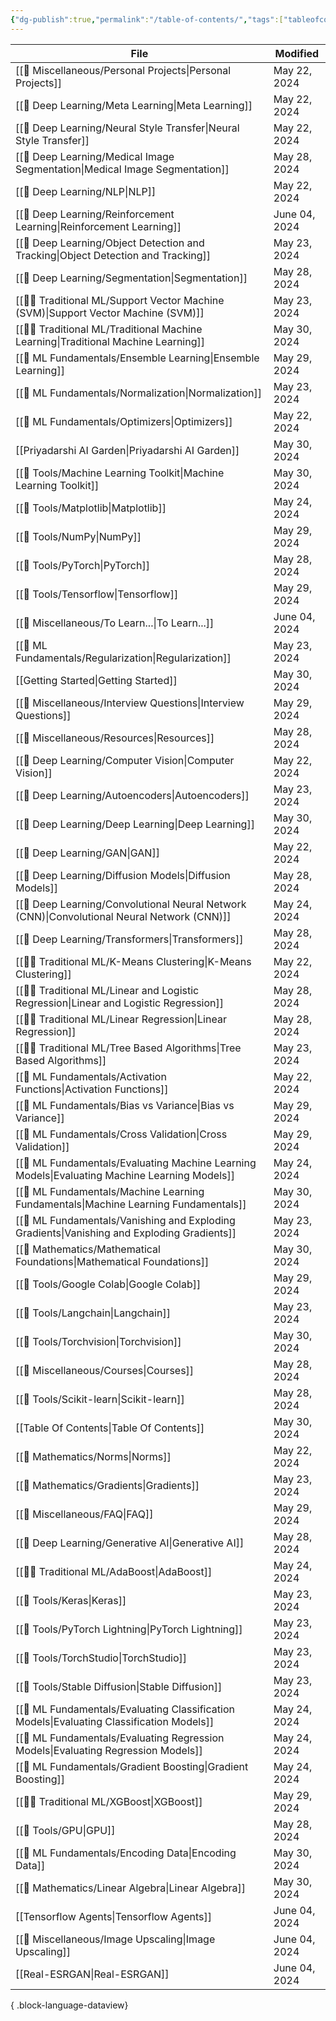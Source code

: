 ```yaml
---
{"dg-publish":true,"permalink":"/table-of-contents/","tags":["tableofcontents","toc"],"noteIcon":"2","updated":"2024-05-30T16:33:40.072+05:30"}
---
```



| File                                                                                             | Modified      |
| ------------------------------------------------------------------------------------------------ | ------------- |
| [[🍭 Miscellaneous/Personal Projects\|Personal Projects]]                                     | May 22, 2024  |
| [[🤖 Deep Learning/Meta Learning\|Meta Learning]]                                             | May 22, 2024  |
| [[🤖 Deep Learning/Neural Style Transfer\|Neural Style Transfer]]                             | May 22, 2024  |
| [[🤖 Deep Learning/Medical Image Segmentation\|Medical Image Segmentation]]                   | May 28, 2024  |
| [[🤖 Deep Learning/NLP\|NLP]]                                                                 | May 22, 2024  |
| [[🤖 Deep Learning/Reinforcement Learning\|Reinforcement Learning]]                           | June 04, 2024 |
| [[🤖 Deep Learning/Object Detection and Tracking\|Object Detection and Tracking]]             | May 23, 2024  |
| [[🤖 Deep Learning/Segmentation\|Segmentation]]                                               | May 28, 2024  |
| [[🧑‍🏫 Traditional ML/Support Vector Machine (SVM)\|Support Vector Machine (SVM)]]           | May 23, 2024  |
| [[🧑‍🏫 Traditional ML/Traditional Machine Learning\|Traditional Machine Learning]]           | May 30, 2024  |
| [[🧒 ML Fundamentals/Ensemble Learning\|Ensemble Learning]]                                   | May 29, 2024  |
| [[🧒 ML Fundamentals/Normalization\|Normalization]]                                           | May 23, 2024  |
| [[🧒 ML Fundamentals/Optimizers\|Optimizers]]                                                 | May 22, 2024  |
| [[Priyadarshi AI Garden\|Priyadarshi AI Garden]]                                              | May 30, 2024  |
| [[🧰 Tools/Machine Learning Toolkit\|Machine Learning Toolkit]]                               | May 30, 2024  |
| [[🧰 Tools/Matplotlib\|Matplotlib]]                                                           | May 24, 2024  |
| [[🧰 Tools/NumPy\|NumPy]]                                                                     | May 29, 2024  |
| [[🧰 Tools/PyTorch\|PyTorch]]                                                                 | May 28, 2024  |
| [[🧰 Tools/Tensorflow\|Tensorflow]]                                                           | May 29, 2024  |
| [[🍭 Miscellaneous/To Learn...\|To Learn...]]                                                 | June 04, 2024 |
| [[🧒 ML Fundamentals/Regularization\|Regularization]]                                         | May 23, 2024  |
| [[Getting Started\|Getting Started]]                                                          | May 30, 2024  |
| [[🍭 Miscellaneous/Interview Questions\|Interview Questions]]                                 | May 29, 2024  |
| [[🍭 Miscellaneous/Resources\|Resources]]                                                     | May 28, 2024  |
| [[🤖 Deep Learning/Computer Vision\|Computer Vision]]                                         | May 22, 2024  |
| [[🤖 Deep Learning/Autoencoders\|Autoencoders]]                                               | May 23, 2024  |
| [[🤖 Deep Learning/Deep Learning\|Deep Learning]]                                             | May 30, 2024  |
| [[🤖 Deep Learning/GAN\|GAN]]                                                                 | May 22, 2024  |
| [[🤖 Deep Learning/Diffusion Models\|Diffusion Models]]                                       | May 28, 2024  |
| [[🤖 Deep Learning/Convolutional Neural Network (CNN)\|Convolutional Neural Network (CNN)]]   | May 24, 2024  |
| [[🤖 Deep Learning/Transformers\|Transformers]]                                               | May 28, 2024  |
| [[🧑‍🏫 Traditional ML/K-Means Clustering\|K-Means Clustering]]                               | May 22, 2024  |
| [[🧑‍🏫 Traditional ML/Linear and Logistic Regression\|Linear and Logistic Regression]]       | May 28, 2024  |
| [[🧑‍🏫 Traditional ML/Linear Regression\|Linear Regression]]                                 | May 28, 2024  |
| [[🧑‍🏫 Traditional ML/Tree Based Algorithms\|Tree Based Algorithms]]                         | May 23, 2024  |
| [[🧒 ML Fundamentals/Activation Functions\|Activation Functions]]                             | May 22, 2024  |
| [[🧒 ML Fundamentals/Bias vs Variance\|Bias vs Variance]]                                     | May 29, 2024  |
| [[🧒 ML Fundamentals/Cross Validation\|Cross Validation]]                                     | May 29, 2024  |
| [[🧒 ML Fundamentals/Evaluating Machine Learning Models\|Evaluating Machine Learning Models]] | May 24, 2024  |
| [[🧒 ML Fundamentals/Machine Learning Fundamentals\|Machine Learning Fundamentals]]           | May 30, 2024  |
| [[🧒 ML Fundamentals/Vanishing and Exploding Gradients\|Vanishing and Exploding Gradients]]   | May 23, 2024  |
| [[🔢 Mathematics/Mathematical Foundations\|Mathematical Foundations]]                         | May 30, 2024  |
| [[🧰 Tools/Google Colab\|Google Colab]]                                                       | May 29, 2024  |
| [[🧰 Tools/Langchain\|Langchain]]                                                             | May 23, 2024  |
| [[🧰 Tools/Torchvision\|Torchvision]]                                                         | May 30, 2024  |
| [[🍭 Miscellaneous/Courses\|Courses]]                                                         | May 28, 2024  |
| [[🧰 Tools/Scikit-learn\|Scikit-learn]]                                                       | May 28, 2024  |
| [[Table Of Contents\|Table Of Contents]]                                                      | May 30, 2024  |
| [[🔢 Mathematics/Norms\|Norms]]                                                               | May 22, 2024  |
| [[🔢 Mathematics/Gradients\|Gradients]]                                                       | May 23, 2024  |
| [[🍭 Miscellaneous/FAQ\|FAQ]]                                                                 | May 29, 2024  |
| [[🤖 Deep Learning/Generative AI\|Generative AI]]                                             | May 28, 2024  |
| [[🧑‍🏫 Traditional ML/AdaBoost\|AdaBoost]]                                                   | May 24, 2024  |
| [[🧰 Tools/Keras\|Keras]]                                                                     | May 23, 2024  |
| [[🧰 Tools/PyTorch Lightning\|PyTorch Lightning]]                                             | May 23, 2024  |
| [[🧰 Tools/TorchStudio\|TorchStudio]]                                                         | May 23, 2024  |
| [[🧰 Tools/Stable Diffusion\|Stable Diffusion]]                                               | May 23, 2024  |
| [[🧒 ML Fundamentals/Evaluating Classification Models\|Evaluating Classification Models]]     | May 24, 2024  |
| [[🧒 ML Fundamentals/Evaluating Regression Models\|Evaluating Regression Models]]             | May 24, 2024  |
| [[🧒 ML Fundamentals/Gradient Boosting\|Gradient Boosting]]                                   | May 24, 2024  |
| [[🧑‍🏫 Traditional ML/XGBoost\|XGBoost]]                                                     | May 29, 2024  |
| [[🧰 Tools/GPU\|GPU]]                                                                         | May 28, 2024  |
| [[🧒 ML Fundamentals/Encoding Data\|Encoding Data]]                                           | May 30, 2024  |
| [[🔢 Mathematics/Linear Algebra\|Linear Algebra]]                                             | May 30, 2024  |
| [[Tensorflow Agents\|Tensorflow Agents]]                                                      | June 04, 2024 |
| [[🍭 Miscellaneous/Image Upscaling\|Image Upscaling]]                                         | June 04, 2024 |
| [[Real-ESRGAN\|Real-ESRGAN]]                                                                  | June 04, 2024 |

{ .block-language-dataview}
